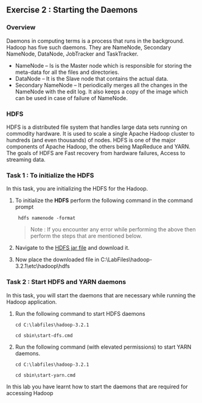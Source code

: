 ## Exercise 2 : Starting the Daemons

### Overview

Daemons in computing terms is a process that runs in the background. Hadoop has five such daemons. They are NameNode, Secondary NameNode, DataNode, JobTracker and TaskTracker.

 - NameNode – Is is the Master node which is responsible for storing the meta-data for all the files and directories. 
 - DataNode – It is the Slave node that contains the actual data. 
 - Secondary NameNode – It periodically merges all the changes in the NameNode with the edit log. It also keeps a copy of the image which can be used in case of failure of NameNode.

### HDFS

HDFS is a distributed file system that handles large data sets running on commodity hardware. It is used to scale a single Apache Hadoop cluster to hundreds (and even thousands) of nodes. HDFS is one of the major components of Apache Hadoop, the others being MapReduce and YARN. The goals of HDFS are Fast recovery from hardware failures, Access to streaming data.
  

### Task 1 : To initialize the HDFS

In this task, you are initializing the HDFS for the Hadoop.

1. To initialize the **HDFS** perform the following command in the command prompt 
   ```````
    hdfs namenode -format
   ```````
   >Note : If you encounter any error while performing the above then perform the steps that are mentioned below.
1. Navigate to the [HDFS jar file](https://github.com/FahaoTang/big-data/blob/master/hadoop-hdfs-3.2.1.jar) and download it.

1. Now place the downloaded file in C:\LabFiles\hadoop-3.2.1\etc\hadoop\hdfs

### Task 2 : Start HDFS and YARN daemons

In this task, you will start the daemons that are necessary while running the Hadoop application.

1. Run the following command to start HDFS daemons

   `````
   cd C:\labfiles\hadoop-3.2.1

   cd sbin\start-dfs.cmd
   `````
1. Run the following command (with elevated permissions) to start YARN daemons.
   ``````
   cd C:\labfiles\hadoop-3.2.1

   cd sbin\start-yarn.cmd
   ``````
In this lab you have learnt how to start the daemons that are required for accessing Hadoop 
